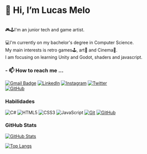 # 👋 Hi, I’m **Lucas Melo**

<br> 🎮🕹I'm an junior tech and game artist.  
<br> 💻I'm currently on my bachelor's degree in Computer Science. 
<br> My main interests is retro games🕹, art🎨 and Cinema🎥. 
<br> I am focusing on learning Unity and Godot, shaders and javascript. 

### - 📫 How to reach me ...

[![Gmail Badge](https://img.shields.io/badge/-lucas.melo.sketches@gmail.com-010?style=for-the-badge&logo=Gmail&logoColor=80EE00&link=mailto:lucas.melo.sketches@gmail.com)](mailto:lucas.melo.sketches@gmail.com)
[![LinkedIn](https://img.shields.io/badge/-LinkedIn-333?style=for-the-badge&logo=linkedin&logoColor=80EE00)](https://www.linkedin.com/in/lucas-silva-melo-41ba23223/)
[![Instagram](https://img.shields.io/badge/Instagram-010?style=for-the-badge&logo=instagram&logoColor=80EE00)](https://www.instagram.com/lucas.melo.sketches)
[![Twitter](https://img.shields.io/badge/Twitter-333?style=for-the-badge&logo=twitter&logoColor=80EE00)](https://twitter.com/GoTyCuS)
<br> [![GitHub](https://img.shields.io/github/followers/LucasMeloSketches?label=follow&style=social)](LINK-DO-SEU-GITHUB)

### Habilidades

![C#](https://img.shields.io/badge/C%23-333?style=for-the-badge&logo=c-sharp&logoColor=80EE00)
![HTML5](https://img.shields.io/badge/HTML-010?style=for-the-badge&logo=html5&logoColor=80EE00)
![CSS3](https://img.shields.io/badge/CSS3-333?style=for-the-badge&logo=css3&logoColor=80EE00)
![JavaScript](https://img.shields.io/badge/JavaScript-010?style=for-the-badge&logo=javascript&logoColor=80EE00)
[![Git](https://img.shields.io/badge/Git-333?style=for-the-badge&logo=git&logoColor=80EE00)](https://git-scm.com/doc)
[![GitHub](https://img.shields.io/badge/GitHub-010?style=for-the-badge&logo=github&logoColor=80EE00)](https://docs.github.com/)

### GitHub Stats

[![GitHub Stats](https://github-readme-stats.vercel.app/api?username=LucasMeloSketches&theme=merko&show_icons=true)](https://github.com/LucasMeloSketches)

[![Top Langs](https://github-readme-stats.vercel.app/api/top-langs/?username=LucasMeloSketches&layout=compact&theme=merko)](https://github.com/LucasMeloSketches)

<!---
LucasMeloSketches/LucasMeloSketches is a ✨ special ✨ repository because its `README.md` (this file) appears on your GitHub profile.
You can click the Preview link to take a look at your changes.
--->
